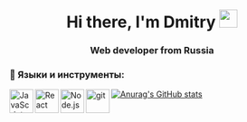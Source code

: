 <h1 align="center">Hi there, I'm Dmitry 
<img src="https://github.com/blackcater/blackcater/raw/main/images/Hi.gif" height="32"/></h1>
<h3 align="center">Web developer from Russia</h3>

### 🔨 Языки и инструменты:

<a href="https://developer.mozilla.org/en-US/docs/Web/JavaScript" target="_blank"> <img align="left" alt="JavaScript" height ="42px" src= "https://raw.githubusercontent.com/rahul-jha98/github_readme_icons/main/language_and_tools/square/javascript/javascript.svg"> </a>
<a href="https://reactjs.org/" target="_blank"> <img align="left" alt="React" height ="42px" src="https://raw.githubusercontent.com/ rahul-jha98/github_readme_icons/main/language_and_tools/square/react/react.svg"></a>
<a href="https://nodejs.org" target="_blank"><img align="left" alt="Node.js" height ="42px" src="https://raw.githubusercontent.com /rahul-jha98/github_readme_icons/main/language_and_tools/square/node/node.svg"></a>
<a href="https://git-scm.com/" target="_blank"> <img src="https://raw.githubusercontent.com/rahul-jha98/github_readme_icons/main/language_and_tools/square/git -scm/git-scm.svg" align="left" alt="git" height='42px'/> </a>

[![Anurag's GitHub stats](https://github-readme-stats.vercel.app/api?username=Maestr1)](https://github.com/anuraghazra/github-readme-stats)
